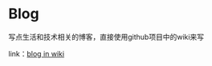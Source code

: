 # Blog

 写点生活和技术相关的博客，直接使用github项目中的wiki来写

 link：[blog in wiki](https://github.com/andrewluooo/blog/wiki)
